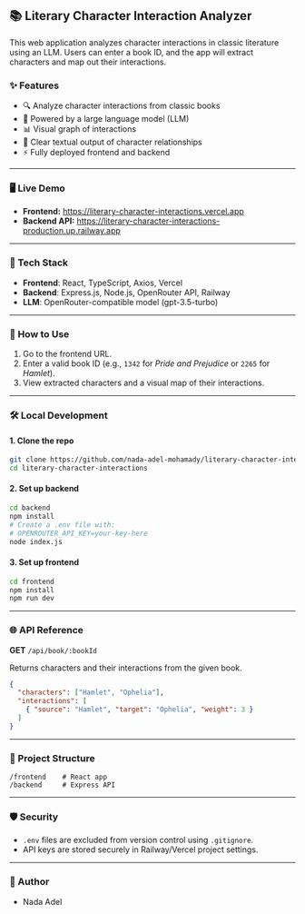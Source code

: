 ## 📚 Literary Character Interaction Analyzer

This web application analyzes character interactions in classic literature using an LLM. Users can enter a book ID, and the app will extract characters and map out their interactions.

### ✨ Features

* 🔍 Analyze character interactions from classic books
* 🤖 Powered by a large language model (LLM)
* 📊 Visual graph of interactions
* 💬 Clear textual output of character relationships
* ⚡ Fully deployed frontend and backend

---

### 🖥️ Live Demo

- **Frontend:** https://literary-character-interactions.vercel.app
- **Backend API:** https://literary-character-interactions-production.up.railway.app

---

### 🚀 Tech Stack

* **Frontend**: React, TypeScript, Axios, Vercel
* **Backend**: Express.js, Node.js, OpenRouter API, Railway
* **LLM**: OpenRouter-compatible model (gpt-3.5-turbo)

---

### 🧪 How to Use

1. Go to the frontend URL.
2. Enter a valid book ID (e.g., `1342` for *Pride and Prejudice* or `2265` for *Hamlet*).
3. View extracted characters and a visual map of their interactions.

---

### 🛠️ Local Development

#### 1. Clone the repo

```bash
git clone https://github.com/nada-adel-mohamady/literary-character-interactions.git
cd literary-character-interactions
```

#### 2. Set up backend

```bash
cd backend
npm install
# Create a .env file with:
# OPENROUTER_API_KEY=your-key-here
node index.js
```

#### 3. Set up frontend

```bash
cd frontend
npm install
npm run dev
```

---

### 🌐 API Reference

**GET** `/api/book/:bookId`

Returns characters and their interactions from the given book.

```json
{
  "characters": ["Hamlet", "Ophelia"],
  "interactions": [
    { "source": "Hamlet", "target": "Ophelia", "weight": 3 }
  ]
}
```

---

### 📁 Project Structure

```
/frontend    # React app
/backend     # Express API
```

---

### 🛡️ Security

* `.env` files are excluded from version control using `.gitignore`.
* API keys are stored securely in Railway/Vercel project settings.

---

### 👤 Author

* Nada Adel
